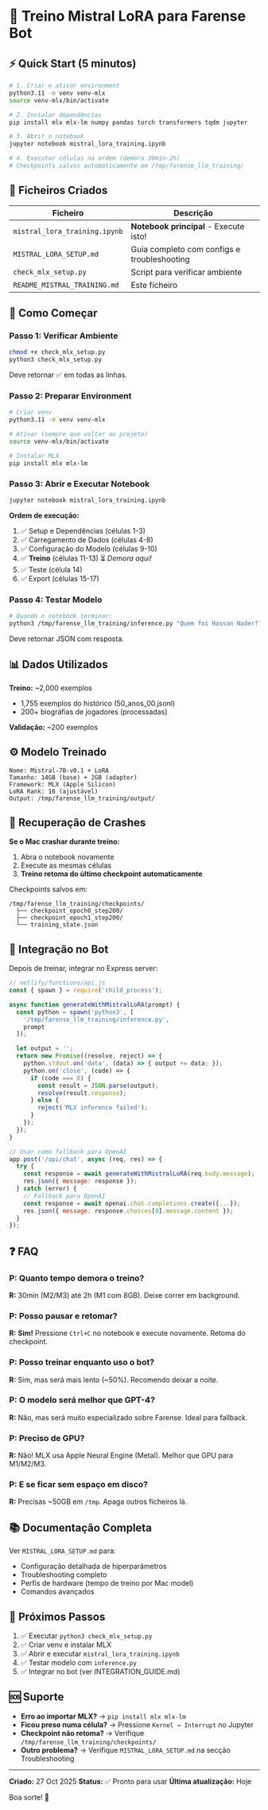 # 🎯 Treino Mistral LoRA para Farense Bot

## ⚡ Quick Start (5 minutos)

```bash
# 1. Criar e ativar environment
python3.11 -m venv venv-mlx
source venv-mlx/bin/activate

# 2. Instalar dependências
pip install mlx mlx-lm numpy pandas torch transformers tqdm jupyter

# 3. Abrir o notebook
jupyter notebook mistral_lora_training.ipynb

# 4. Executar células na ordem (demora 30min-2h)
# Checkpoints salvos automaticamente em /tmp/farense_llm_training/
```

## 📁 Ficheiros Criados

| Ficheiro | Descrição |
|----------|-----------|
| `mistral_lora_training.ipynb` | **Notebook principal** - Execute isto! |
| `MISTRAL_LORA_SETUP.md` | Guia completo com configs e troubleshooting |
| `check_mlx_setup.py` | Script para verificar ambiente |
| `README_MISTRAL_TRAINING.md` | Este ficheiro |

## 🚀 Como Começar

### Passo 1: Verificar Ambiente
```bash
chmod +x check_mlx_setup.py
python3 check_mlx_setup.py
```

Deve retornar ✅ em todas as linhas.

### Passo 2: Preparar Environment

```bash
# Criar venv
python3.11 -m venv venv-mlx

# Ativar (sempre que voltar ao projeto)
source venv-mlx/bin/activate

# Instalar MLX
pip install mlx mlx-lm
```

### Passo 3: Abrir e Executar Notebook

```bash
jupyter notebook mistral_lora_training.ipynb
```

**Ordem de execução:**
1. ✅ Setup e Dependências (células 1-3)
2. ✅ Carregamento de Dados (células 4-8)
3. ✅ Configuração do Modelo (células 9-10)
4. ✅ **Treino** (células 11-13) ⏳ *Demora aqui!*
5. ✅ Teste (célula 14)
6. ✅ Export (células 15-17)

### Passo 4: Testar Modelo

```bash
# Quando o notebook terminar:
python3 /tmp/farense_llm_training/inference.py "Quem foi Hassan Nader?"
```

Deve retornar JSON com resposta.

## 📊 Dados Utilizados

**Treino:** ~2,000 exemplos
- 1,755 exemplos do histórico (50_anos_00.jsonl)
- 200+ biográfias de jogadores (processadas)

**Validação:** ~200 exemplos

## ⚙️ Modelo Treinado

```
Nome: Mistral-7B-v0.1 + LoRA
Tamanho: 14GB (base) + 2GB (adapter)
Framework: MLX (Apple Silicon)
LoRA Rank: 16 (ajustável)
Output: /tmp/farense_llm_training/output/
```

## 💾 Recuperação de Crashes

**Se o Mac crashar durante treino:**

1. Abra o notebook novamente
2. Execute as mesmas células
3. **Treino retoma do último checkpoint automaticamente**

Checkpoints salvos em:
```
/tmp/farense_llm_training/checkpoints/
  ├── checkpoint_epoch0_step200/
  ├── checkpoint_epoch1_step200/
  └── training_state.json
```

## 🔗 Integração no Bot

Depois de treinar, integrar no Express server:

```javascript
// netlify/functions/api.js
const { spawn } = require('child_process');

async function generateWithMistralLoRA(prompt) {
  const python = spawn('python3', [
    '/tmp/farense_llm_training/inference.py',
    prompt
  ]);

  let output = '';
  return new Promise((resolve, reject) => {
    python.stdout.on('data', (data) => { output += data; });
    python.on('close', (code) => {
      if (code === 0) {
        const result = JSON.parse(output);
        resolve(result.response);
      } else {
        reject('MLX inference failed');
      }
    });
  });
}

// Usar como fallback para OpenAI
app.post('/api/chat', async (req, res) => {
  try {
    const response = await generateWithMistralLoRA(req.body.message);
    res.json({ message: response });
  } catch (error) {
    // Fallback para OpenAI
    const response = await openai.chat.completions.create({...});
    res.json({ message: response.choices[0].message.content });
  }
});
```

## ❓ FAQ

### P: Quanto tempo demora o treino?
**R:** 30min (M2/M3) até 2h (M1 com 8GB). Deixe correr em background.

### P: Posso pausar e retomar?
**R:** **Sim!** Pressione `Ctrl+C` no notebook e execute novamente. Retoma do checkpoint.

### P: Posso treinar enquanto uso o bot?
**R:** Sim, mas será mais lento (~50%). Recomendo deixar a noite.

### P: O modelo será melhor que GPT-4?
**R:** Não, mas será muito especializado sobre Farense. Ideal para fallback.

### P: Preciso de GPU?
**R:** Não! MLX usa Apple Neural Engine (Metal). Melhor que GPU para M1/M2/M3.

### P: E se ficar sem espaço em disco?
**R:** Precisas ~50GB em `/tmp`. Apaga outros ficheiros lá.

## 📚 Documentação Completa

Ver `MISTRAL_LORA_SETUP.md` para:
- Configuração detalhada de hiperparâmetros
- Troubleshooting completo
- Perfis de hardware (tempo de treino por Mac model)
- Comandos avançados

## 🎯 Próximos Passos

1. ✅ Executar `python3 check_mlx_setup.py`
2. ✅ Criar venv e instalar MLX
3. ✅ Abrir e executar `mistral_lora_training.ipynb`
4. ✅ Testar modelo com `inference.py`
5. ✅ Integrar no bot (ver INTEGRATION_GUIDE.md)

## 🆘 Suporte

- **Erro ao importar MLX?** → `pip install mlx mlx-lm`
- **Ficou preso numa célula?** → Pressione `Kernel → Interrupt` no Jupyter
- **Checkpoint não retoma?** → Verifique `/tmp/farense_llm_training/checkpoints/`
- **Outro problema?** → Verifique `MISTRAL_LORA_SETUP.md` na secção Troubleshooting

---

**Criado:** 27 Oct 2025
**Status:** ✅ Pronto para usar
**Última atualização:** Hoje

Boa sorte! 🚀
